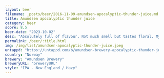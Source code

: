 ```yaml
---
layout: beer
filename: _posts/beer/2016-11-09-amundsen-apocalyptic-thunder-juice.md
title: Amundsen apocalyptic thunder juice
category: beer
score: 8.5
beer-date: "2023-10-02"
desc: "Absolutely full of flavour. Not much smell but tastes floral. My rating may be influenced by the beautiful location and weather. Just a little bit of bad hops at the bottom of the can"
permalink: /beer/:title.html
img: /img/list/amundsen-apocalyptic-thunder-juice.jpeg
untappd: "https://untappd.com/b/amundsen-brewery-apocalyptic-thunder-juice/2052131"
country: "Norway"
brewery: "Amundsen Brewery"
breweryURL: "breweryURL"
style: "IPA - New England / Hazy"
---
```

